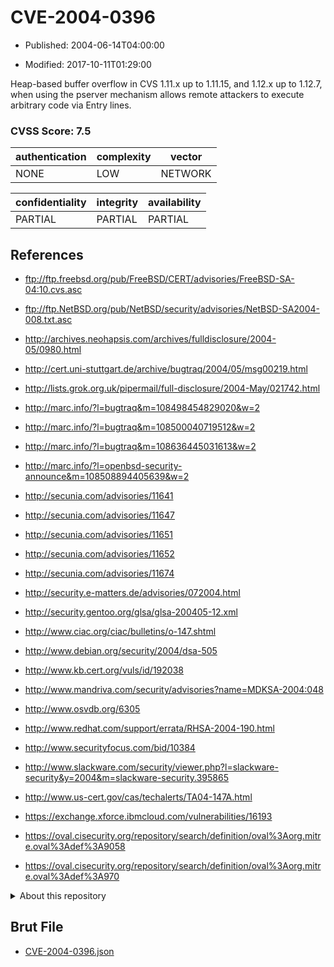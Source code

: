 # CVE-2004-0396

- Published: 2004-06-14T04:00:00

- Modified: 2017-10-11T01:29:00

Heap-based buffer overflow in CVS 1.11.x up to 1.11.15, and 1.12.x up to 1.12.7, when using the pserver mechanism allows remote attackers to execute arbitrary code via Entry lines.

### CVSS Score: **7.5**

| authentication | complexity | vector |
| --- | --- | --- |
| NONE | LOW | NETWORK |

| confidentiality | integrity | availability |
| --- | --- | --- |
| PARTIAL | PARTIAL | PARTIAL |

## References

* ftp://ftp.freebsd.org/pub/FreeBSD/CERT/advisories/FreeBSD-SA-04:10.cvs.asc

* ftp://ftp.NetBSD.org/pub/NetBSD/security/advisories/NetBSD-SA2004-008.txt.asc

* http://archives.neohapsis.com/archives/fulldisclosure/2004-05/0980.html

* http://cert.uni-stuttgart.de/archive/bugtraq/2004/05/msg00219.html

* http://lists.grok.org.uk/pipermail/full-disclosure/2004-May/021742.html

* http://marc.info/?l=bugtraq&m=108498454829020&w=2

* http://marc.info/?l=bugtraq&m=108500040719512&w=2

* http://marc.info/?l=bugtraq&m=108636445031613&w=2

* http://marc.info/?l=openbsd-security-announce&m=108508894405639&w=2

* http://secunia.com/advisories/11641

* http://secunia.com/advisories/11647

* http://secunia.com/advisories/11651

* http://secunia.com/advisories/11652

* http://secunia.com/advisories/11674

* http://security.e-matters.de/advisories/072004.html

* http://security.gentoo.org/glsa/glsa-200405-12.xml

* http://www.ciac.org/ciac/bulletins/o-147.shtml

* http://www.debian.org/security/2004/dsa-505

* http://www.kb.cert.org/vuls/id/192038

* http://www.mandriva.com/security/advisories?name=MDKSA-2004:048

* http://www.osvdb.org/6305

* http://www.redhat.com/support/errata/RHSA-2004-190.html

* http://www.securityfocus.com/bid/10384

* http://www.slackware.com/security/viewer.php?l=slackware-security&y=2004&m=slackware-security.395865

* http://www.us-cert.gov/cas/techalerts/TA04-147A.html

* https://exchange.xforce.ibmcloud.com/vulnerabilities/16193

* https://oval.cisecurity.org/repository/search/definition/oval%3Aorg.mitre.oval%3Adef%3A9058

* https://oval.cisecurity.org/repository/search/definition/oval%3Aorg.mitre.oval%3Adef%3A970

<details>
<summary>About this repository</summary> 

  This repository is part of the project [Live Hack CVE](https://github.com/Live-Hack-CVE). Main website can be found [www.live-hack.org](https://www.live-hack.org) 
  
  Made by [Sn0wAlice](https://github.com/Sn0wAlice) for the people that care about security and need to have a feed of the latest CVEs. Hope you enjoy it, don't forget to star the repo and follow me on [Twitter](https://twitter.com/Sn0wAlice) and [Github](https://github.com/Sn0wAlice). And that is my [personnal website](https://www.alice-snow.me/)

  - [Home Page](https://github.com/Live-Hack-CVE)
  - [Framework](https://github.com/Live-Hack-CVE/cve-framework)
  - [CVE database](https://github.com/Live-Hack-CVE/full_database)
  - [Changelog](https://github.com/Live-Hack-CVE/Changelog)
</details>

## Brut File

* [CVE-2004-0396.json](https://raw.githubusercontent.com/Live-Hack-CVE/full_database/main/cves/2004/CVE-2004-0396.json)

